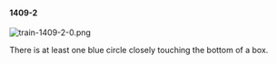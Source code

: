 #### 1409-2
![train-1409-2-0.png](https://github.com/lil-lab/nlvr/raw/master/nlvr/train/images/71/train-1409-2-0.png "train-1409-2-0.png")

There is at least one blue circle closely touching the bottom of a box.